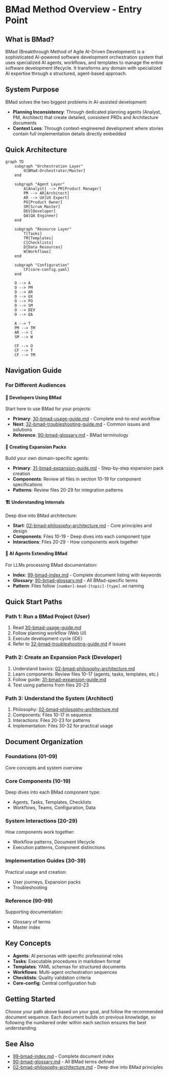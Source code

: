 # BMad Method Overview - Entry Point

## What is BMad?

BMad (Breakthrough Method of Agile AI-Driven Development) is a sophisticated AI-powered software development orchestration system that uses specialized AI agents, workflows, and templates to manage the entire software development lifecycle. It transforms any domain with specialized AI expertise through a structured, agent-based approach.

## System Purpose

BMad solves the two biggest problems in AI-assisted development:
- **Planning Inconsistency**: Through dedicated planning agents (Analyst, PM, Architect) that create detailed, consistent PRDs and Architecture documents
- **Context Loss**: Through context-engineered development where stories contain full implementation details directly embedded

## Quick Architecture

```mermaid
graph TD
    subgraph "Orchestration Layer"
        O[BMad-Orchestrator/Master]
    end
    
    subgraph "Agent Layer"
        A[Analyst] --> PM[Product Manager]
        PM --> AR[Architect]
        AR --> UX[UX Expert]
        PO[Product Owner]
        SM[Scrum Master]
        DEV[Developer]
        QA[QA Engineer]
    end
    
    subgraph "Resource Layer"
        T[Tasks]
        TM[Templates]
        C[Checklists]
        D[Data Resources]
        W[Workflows]
    end
    
    subgraph "Configuration"
        CF[core-config.yaml]
    end
    
    O --> A
    O --> PM
    O --> AR
    O --> UX
    O --> PO
    O --> SM
    O --> DEV
    O --> QA
    
    A --> T
    PM --> TM
    AR --> C
    SM --> W
    
    CF --> O
    CF --> T
    CF --> TM
```

## Navigation Guide

### For Different Audiences

#### 🚀 **Developers Using BMad**
Start here to use BMad for your projects:
- **Primary**: [30-bmad-usage-guide.md](30-bmad-usage-guide.md) - Complete end-to-end workflow
- **Next**: [32-bmad-troubleshooting-guide.md](32-bmad-troubleshooting-guide.md) - Common issues and solutions
- **Reference**: [90-bmad-glossary.md](90-bmad-glossary.md) - BMad terminology

#### 🔧 **Creating Expansion Packs**
Build your own domain-specific agents:
- **Primary**: [31-bmad-expansion-guide.md](31-bmad-expansion-guide.md) - Step-by-step expansion pack creation
- **Components**: Review all files in section 10-19 for component specifications
- **Patterns**: Review files 20-29 for integration patterns

#### 🏗️ **Understanding Internals**
Deep dive into BMad architecture:
- **Start**: [02-bmad-philosophy-architecture.md](02-bmad-philosophy-architecture.md) - Core principles and design
- **Components**: Files 10-19 - Deep dives into each component type
- **Interactions**: Files 20-29 - How components work together

#### 🤖 **AI Agents Extending BMad**
For LLMs processing BMad documentation:
- **Index**: [99-bmad-index.md](99-bmad-index.md) - Complete document listing with keywords
- **Glossary**: [90-bmad-glossary.md](90-bmad-glossary.md) - All BMad-specific terms
- **Pattern**: Files follow `[number]-bmad-[topic]-[type].md` naming

## Quick Start Paths

### Path 1: Run a BMad Project (User)
1. Read [30-bmad-usage-guide.md](30-bmad-usage-guide.md)
2. Follow planning workflow (Web UI)
3. Execute development cycle (IDE)
4. Refer to [32-bmad-troubleshooting-guide.md](32-bmad-troubleshooting-guide.md) if issues

### Path 2: Create an Expansion Pack (Developer)
1. Understand basics: [02-bmad-philosophy-architecture.md](02-bmad-philosophy-architecture.md)
2. Learn components: Review files 10-17 (agents, tasks, templates, etc.)
3. Follow guide: [31-bmad-expansion-guide.md](31-bmad-expansion-guide.md)
4. Test using patterns from files 20-23

### Path 3: Understand the System (Architect)
1. Philosophy: [02-bmad-philosophy-architecture.md](02-bmad-philosophy-architecture.md)
2. Components: Files 10-17 in sequence
3. Interactions: Files 20-23 for patterns
4. Implementation: Files 30-32 for practical usage

## Document Organization

### Foundations (01-09)
Core concepts and system overview

### Core Components (10-19)
Deep dives into each BMad component type:
- Agents, Tasks, Templates, Checklists
- Workflows, Teams, Configuration, Data

### System Interactions (20-29)
How components work together:
- Workflow patterns, Document lifecycle
- Execution patterns, Component distinctions

### Implementation Guides (30-39)
Practical usage and creation:
- User journeys, Expansion packs
- Troubleshooting

### Reference (90-99)
Supporting documentation:
- Glossary of terms
- Master index

## Key Concepts

- **Agents**: AI personas with specific professional roles
- **Tasks**: Executable procedures in markdown format
- **Templates**: YAML schemas for structured documents
- **Workflows**: Multi-agent orchestration sequences
- **Checklists**: Quality validation criteria
- **Core-config**: Central configuration hub

## Getting Started

Choose your path above based on your goal, and follow the recommended document sequence. Each document builds on previous knowledge, so following the numbered order within each section ensures the best understanding.

## See Also

- [99-bmad-index.md](99-bmad-index.md) - Complete document index
- [90-bmad-glossary.md](90-bmad-glossary.md) - All BMad terms defined
- [02-bmad-philosophy-architecture.md](02-bmad-philosophy-architecture.md) - Deep dive into BMad principles